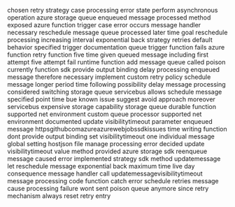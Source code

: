 chosen retry strategy case processing error state perform asynchronous operation azure storage queue enqueued message processed method exposed azure function trigger case error occurs message handler necessary reschedule message queue processed later time goal reschedule processing increasing interval exponential back strategy retries default behavior specified trigger documentation queue trigger function fails azure function retry function five time given queued message including first attempt five attempt fail runtime function add message queue called poison currently function sdk provide output binding delay processing enqueued message therefore necessary implement custom retry policy schedule message longer period time following possibility delay message processing considered switching storage queue servicebus allows schedule message specified point time bue known issue suggest avoid approach moreover servicebus expensive storage capability storage queue durable function supported net environment custom queue processor supported net environment documented update visibilitytimeout parameter enqueued message httpsgithubcomazureazurewebjobssdkissues time writing function dont provide output binding set visibilitytimeout one individual message global setting hostjson file manage processing error decided update visibilitytimeout value method provided azure storage sdk reenqueue message caused error implemented strategy sdk method updatemessage let reschedule message exponential back maximum time live day consequence message handler call updatemessagevisibilitytimeout message processing code function catch error schedule retries message cause processing failure wont sent poison queue anymore since retry mechanism always reset retry entry
